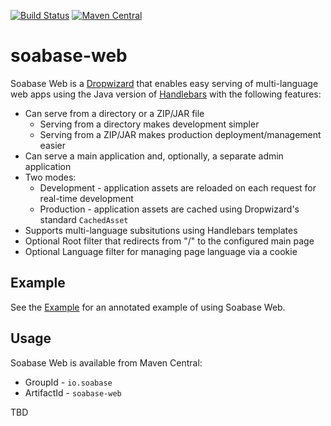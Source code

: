 [![Build Status](https://travis-ci.org/soabase/soabase-web.svg?branch=master)](https://travis-ci.org/soabase/soabase-web)
[![Maven Central](https://img.shields.io/maven-central/v/io.soabase/soabase-web.svg)](http://search.maven.org/#search%7Cga%7C1%7Cg%3A%22io.soabase%22%20AND%20a%3A%22soabase-web%22)

# soabase-web

Soabase Web is a [Dropwizard](http://www.dropwizard.io) that enables easy serving of multi-language web apps using the Java version of [Handlebars](https://github.com/jknack/handlebars.java) with the following features:

* Can serve from a directory or a ZIP/JAR file
  * Serving from a directory makes development simpler
  * Serving from a ZIP/JAR makes production deployment/management easier
* Can serve a main application and, optionally, a separate admin application
* Two modes:
  * Development - application assets are reloaded on each request for real-time development
  * Production - application assets are cached using Dropwizard's standard `CachedAsset`
* Supports multi-language subsitutions using Handlebars templates
* Optional Root filter that redirects from "/" to the configured main page
* Optional Language filter for managing page language via a cookie

## Example

See the [Example](example) for an annotated example of using Soabase Web.

## Usage

Soabase Web is available from Maven Central:

* GroupId - `io.soabase`
* ArtifactId - `soabase-web`

TBD
